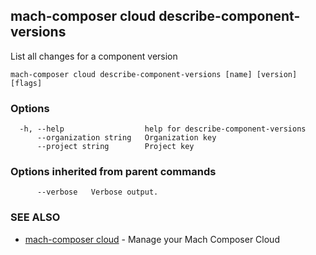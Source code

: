 ## mach-composer cloud describe-component-versions

List all changes for a component version

```
mach-composer cloud describe-component-versions [name] [version] [flags]
```

### Options

```
  -h, --help                  help for describe-component-versions
      --organization string   Organization key
      --project string        Project key
```

### Options inherited from parent commands

```
      --verbose   Verbose output.
```

### SEE ALSO

* [mach-composer cloud](mach-composer_cloud.md)	 - Manage your Mach Composer Cloud

